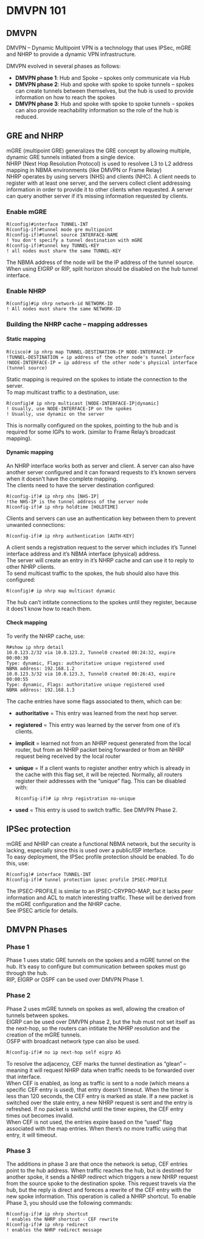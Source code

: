 # DMVPN 101

## DMVPN

DMVPN – Dynamic Multipoint VPN is a technology that uses IPSec, mGRE and NHRP to provide a dynamic VPN infrastructure.

DMVPN evolved in several phases as follows:

* **DMVPN phase 1**: Hub and Spoke – spokes only communicate via Hub
* **DMVPN phase 2**: Hub and spoke with spoke to spoke tunnels – spokes can create tunnels between themselves, but the hub is used to provide information on how to reach the spokes
* **DMVPN phase 3**: Hub and spoke with spoke to spoke tunnels – spokes can also provide reachability information so the role of the hub is reduced.

## GRE and NHRP

mGRE (multipoint GRE) generalizes the GRE concept by allowing multiple, dynamic GRE tunnels initiated from a single device.\
NHRP (Next Hop Resolution Protocol) is used to resolvee L3 to L2 address mapping in NBMA environments (like DMVPN or Frame Relay)\
NHRP operates by using servers (NHS) and clients (NHC). A client needs to register with at least one server, and the servers collect client addressing information in order to provide it to other clients when requested. A server can query another server if it’s missing information requested by clients.

### Enable mGRE

```
R(config)#interface TUNNEL-INT
R(config-if)#tunnel mode gre multipoint
R(config-if)#tunnel source INTERFACE-NAME
! You don't specify a tunnel destination with mGRE
R(config-if)#tunnel key TUNNEL-KEY
! all nodes must share the same TUNNEL-KEY
```

The NBMA address of the node will be the IP address of the tunnel source.\
When using EIGRP or RIP, split horizon should be disabled on the hub tunnel interface.

### Enable NHRP

```
R(config)#ip nhrp network-id NETWORK-ID
! All nodes must share the same NETWORK-ID
```

### Building the NHRP cache – mapping addresses

#### **Static mapping**

```
R(cisco)# ip nhrp map TUNNEL-DESTINATION-IP NODE-INTERFACE-IP
!TUNNEL-DESTINATION = ip address of the other node's tunnel interface
!NODE-INTERFACE-IP = ip address of the other node's physical interface (tunnel source)
```

Static mapping is required on the spokes to intiate the connection to the server.\
To map multicast traffic to a destination, use:

```
R(config)# ip nhrp multicast [NODE-INTERFACE-IP|dynamic]
! Usually, use NODE-INTERFACE-IP on the spokes
! Usually, use dynamic on the server
```

This is normally configured on the spokes, pointing to the hub and is required for some IGPs to work. (similar to Frame Relay’s broadcast mapping).

#### **Dynamic mapping**

An NHRP interface works both as server and client. A server can also have another server configured and it can forward requests to it’s known servers when it doesn’t have the complete mapping.\
The clients need to have the server destination configured:

```
R(config-if)# ip nhrp nhs [NHS-IP]
!the NHS-IP is the tunnel address of the server node
R(config-if)# ip nhrp holdtime [HOLDTIME]
```

Clients and servers can use an authentication key between them to prevent unwanted connections:

```
R(config-if)# ip nhrp authentication [AUTH-KEY]
```

A client sends a registration request to the server which includes it’s Tunnel interface address and it’s NBMA interface (physical) address.\
The server will create an entry in it’s NHRP cache and can use it to reply to other NHRP clients.\
To send multicast traffic to the spokes, the hub should also have this configured:

```
R(config)# ip nhrp map multicast dynamic
```

The hub can’t intitate connections to the spokes until they register, because it does’t know how to reach them.

#### **Check mapping**

To verify the NHRP cache, use:

```
R#show ip nhrp detail
10.0.123.2/32 via 10.0.123.2, Tunnel0 created 00:24:32, expire 00:00:30
Type: dynamic, Flags: authoritative unique registered used
NBMA address: 192.168.1.2
10.0.123.3/32 via 10.0.123.3, Tunnel0 created 00:26:43, expire 00:00:55
Type: dynamic, Flags: authoritative unique registered used
NBMA address: 192.168.1.3
```

The cache entries have some flags associated to them, which can be:

* **authoritative** = This entry was learned from the next hop server.
* **registered** = This entry was learned by the server from one of it’s clients.
* **implicit** = learned not from an NHRP request generated from the local router, but from an NHRP packet being forwarded or from an NHRP request being received by the local router
*   **unique** = If a client wants to register another entry which is already in the cache with this flag set, it will be rejected. Normally, all routers register their addresses with the “unique” flag. This can be disabled with:

    ```
    R(config-if)# ip nhrp registration no-unique
    ```
* **used** = This entry is used to switch traffic. See DMVPN Phase 2.

## IPSec protection

mGRE and NHRP can create a functional NBMA network, but the security is lacking, especially since this is used over a public/ISP interface.\
To easy deployment, the IPSec profile protection should be enabled. To do this, use:

```
R(config)# interface TUNNEL-INT
R(config-if)# tunnel protection ipsec profile IPSEC-PROFILE
```

The IPSEC-PROFILE is similar to an IPSEC-CRYPRO-MAP, but it lacks peer information and ACL to match interesting traffic. These will be derived from the mGRE configuration and the NHRP cache.\
See IPSEC article for details.

## DMVPN Phases

### Phase 1

Phase 1 uses static GRE tunnels on the spokes and a mGRE tunnel on the hub. It’s easy to configure but communication between spokes must go through the hub.\
RIP, EIGRP or OSPF can be used over DMVPN Phase 1.

### Phase 2

Phase 2 uses mGRE tunnels on spokes as well, allowing the creation of tunnels between spokes.\
EIGRP can be used over DMVPN phase 2, but the hub must not set itself as the next-hop, so the routers can intitiate the NHRP resolution and the creation of the mGRE tunnels.\
OSFP with broadcast network type can also be used.

```
R(config-if)# no ip next-hop self eigrp AS
```

To resolve the adjacency, CEF marks the tunnel destination as “glean” – meaning it will request NHRP data when traffic needs to be forwarded over that interface.\
When CEF is enabled, as long as traffic is sent to a node (which means a specific CEF entry is used), that entry doesn’t timeout. When the timer is less than 120 seconds, the CEF entry is marked as stale. If a new packet is switched over the stale entry, a new NHRP request is sent and the entry is refreshed. If no packet is switchd until the timer expires, the CEF entry times out becomes invalid.\
When CEF is not used, the entries expire based on the “used” flag associated with the map entries. When there’s no more traffic using that entry, it will timeout.

### Phase 3

The additions in phase 3 are that once the network is setup, CEF entries point to the hub address. When traffic reaches the hub, but is destined for another spoke, it sends a NHRP redirect which triggers a new NHRP request from the source spoke to the destination spoke. This request travels via the hub, but the reply is direct and foreces a rewrite of the CEF entry with the new spoke information. This operation is called a NHRP shortcut. To enable Phase 3, you should use the following commands:

```
R(config-if)# ip nhrp shortcut
! enables the NHRP shortcut - CEF rewrite
R(config-if)# ip nhrp redirect
! enables the NHRP redirect message
```
